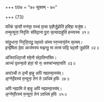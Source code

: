 +++
title = "७० सूक्तम् - ७०"

+++
{73}

यत्किं चा॒सौ मन॑सा॒ यच्च॑ वा॒चा य॒ज्ञैर्जु॒होति॑ ह॒विषा॒ यजु॑षा।  
तन्मृ॒त्युना॒ निरृ॑तिः संविदा॒ना पु॒रा स॒त्यादाहु॑तिं हन्त्वस्य ॥१॥

या॑तु॒धाना॒ निरृ॑ति॒रादु॒ रक्ष॒स्ते अ॑स्य घ्न॒न्त्वनृ॑तेन स॒त्यम्।  
इन्द्रे॑षिता दे॒वा आज॑मस्य मथ्नन्तु॒ मा तत्सं पा॑दि॒ यद॒सौ जु॒होति॑ ॥२॥

अ॑जिराधिरा॒जौ श्ये॒नौ सं॑पा॒तिना॑विव।  
आज्यं॑ पृतन्य॒तो ह॑तां॒ यो नः॒ कश्चा॑भ्यघा॒यति॑ ॥३॥

अपा॑ञ्चौ त उ॒भौ बा॒हू अपि॑ नह्याम्या॒स्य॑म्।  
अ॒ग्नेर्दे॒वस्य॑ म॒न्युना॒ तेन॑ ते ऽवधिषं ह॒विः ॥४॥

अपि॑ नह्यामि ते बा॒हू अपि॑ नह्याम्या॒स्य॑म्।  
अ॒ग्नेर्घो॒रस्य॑ म॒न्युना॒ तेन॑ ऽवधिषं ह॒विः ॥५॥
